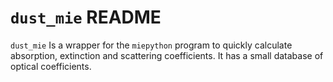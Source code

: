 `dust_mie` README
==========================================
`dust_mie` Is a wrapper for the `miepython` program to quickly calculate absorption, extinction and scattering coefficients.
It has a small database of optical coefficients.


<!-- See the read-the-docs page for information on how to install and use `dust_mie`:
[https://dust_mie.readthedocs.io/en/latest/](https://dust_mie.readthedocs.io/en/latest/) -->
